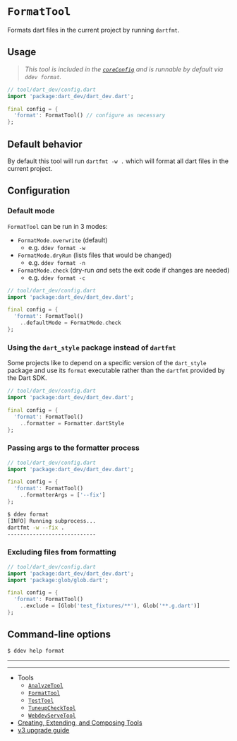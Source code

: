 # `FormatTool`

Formats dart files in the current project by running `dartfmt`.

## Usage

> _This tool is included in the [`coreConfig`][core-config] and is runnable by
> default via `ddev format`._

```dart
// tool/dart_dev/config.dart
import 'package:dart_dev/dart_dev.dart';

final config = {
  'format': FormatTool() // configure as necessary
};
```

## Default behavior

By default this tool will run `dartfmt -w .` which will format all dart files in
the current project.

## Configuration

### Default mode

`FormatTool` can be run in 3 modes:

- `FormatMode.overwrite` (default)
  - e.g. `ddev format -w`
- `FormatMode.dryRun` (lists files that would be changed)
  - e.g. `ddev format -n`
- `FormatMode.check` (dry-run _and_ sets the exit code if changes are needed)
  - e.g. `ddev format -c`

```dart
// tool/dart_dev/config.dart
import 'package:dart_dev/dart_dev.dart';

final config = {
  'format': FormatTool()
    ..defaultMode = FormatMode.check
};
```

### Using the `dart_style` package instead of `dartfmt`

Some projects like to depend on a specific version of the `dart_style` package
and use its `format` executable rather than the `dartfmt` provided by the Dart
SDK.

```dart
// tool/dart_dev/config.dart
import 'package:dart_dev/dart_dev.dart';

final config = {
  'format': FormatTool()
    ..formatter = Formatter.dartStyle
};
```

### Passing args to the formatter process

```dart
// tool/dart_dev/config.dart
import 'package:dart_dev/dart_dev.dart';

final config = {
  'format': FormatTool()
    ..formatterArgs = ['--fix']
};
```

```bash
$ ddev format
[INFO] Running subprocess...
dartfmt -w --fix .
----------------------------
```

### Excluding files from formatting

```dart
// tool/dart_dev/config.dart
import 'package:dart_dev/dart_dev.dart';
import 'package:glob/glob.dart';

final config = {
  'format': FormatTool()
    ..exclude = [Glob('test_fixtures/**'), Glob('**.g.dart')]
};
```

## Command-line options

```bash
$ ddev help format
```

[core-config]: /lib/src/core_config.dart

---
---

<!-- Table of Contents -->

- Tools
  - [`AnalyzeTool`][analyze-tool]
  - [`FormatTool`][format-tool]
  - [`TestTool`][test-tool]
  - [`TuneupCheckTool`][tuneup-check-tool]
  - [`WebdevServeTool`][webdev-serve-tool]
- [Creating, Extending, and Composing Tools][tool-composition]
- [v3 upgrade guide][v3-upgrade-guide]

<!-- Table of Contents Links -->
[analyze-tool]: /doc/tools/analyze-tool.md
[tuneup-check-tool]: /doc/tools/tuneup-check-tool.md
[dart-function-tool]: /doc/tools/dart-function-tool.md
[format-tool]: /doc/tools/format-tool.md
[process-tool]: /doc/tools/process-tool.md
[test-tool]: /doc/tools/test-tool.md
[webdev-build-tool]: /doc/tools/webdev-build-tool.md
[webdev-serve-tool]: /doc/tools/webdev-serve-tool.md
[tool-composition]: /doc/tool-composition.md
[v3-upgrade-guide]: /doc/v3-upgrade-guide.md
